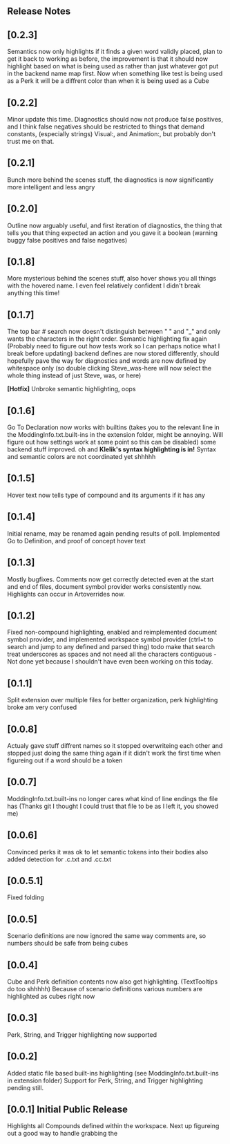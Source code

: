 ## Release Notes

## [0.2.3]
Semantics now only highlights if it finds a given word validly placed, plan to get it back to working as before, the improvement is that it should now highlight based on what is being used as rather than just whatever got put in the backend name map first. Now when something like test is being used as a Perk it will be a diffrent color than when it is being used as a Cube

## [0.2.2]
Minor update this time. Diagnostics should now not produce false positives, and I think false negatives should be restricted to things that demand constants, (especially strings) Visual:, and Animation:, but probably don't trust me on that.

## [0.2.1]
Bunch more behind the scenes stuff, the diagnostics is now significantly more intelligent and less angry

## [0.2.0]
Outline now arguably useful, and first iteration of diagnostics, the thing that tells you that thing expected an action and you gave it a boolean (warning buggy false positives and false negatives)

## [0.1.8]
More mysterious behind the scenes stuff, also hover shows you all things with the hovered name. I even feel relatively confident I didn't break anything this time!

## [0.1.7]
The top bar # search now doesn't distinguish between " " and "_" and only wants the characters in the right order. Semantic highlighting fix again (Probably need to figure out how tests work so I can perhaps notice what I break before updating) backend defines are now stored differently, should hopefully pave the way for diagnostics and words are now defined by whitespace only (so double clicking Steve_was-here will now select the whole thing instead of just Steve, was, or here)

**[Hotfix]** Unbroke semantic highlighting, oops
## [0.1.6]
Go To Declaration now works with builtins (takes you to the relevant line in the ModdingInfo.txt.built-ins in the extension folder, might be annoying. Will figure out how settings work at some point so this can be disabled) some backend stuff improved. oh and **Klelik's syntax highlighting is in!** Syntax and semantic colors are not coordinated yet shhhhh

## [0.1.5]
Hover text now tells type of compound and its arguments if it has any

## [0.1.4]
Initial rename, may be renamed again pending results of poll. Implemented Go to Definition, and proof of concept hover text

## [0.1.3]
Mostly bugfixes. Comments now get correctly detected even at the start and end of files, document symbol provider works consistently now. Highlights can occur in Artoverrides now.

## [0.1.2]
Fixed non-compound highlighting, enabled and reimplemented document symbol provider, and implemented workspace symbol provider (ctrl+t to search and jump to any defined and parsed thing) todo make that search treat underscores as spaces and not need all the characters contiguous - Not done yet because I shouldn't have even been working on this today.

## [0.1.1]
Split extension over multiple files for better organization, perk highlighting broke am very confused

## [0.0.8]
Actualy gave stuff diffrent names so it stopped overwriteing each other and stopped just doing the same thing again if it didn't work the first time when figureing out if a word should be a token

## [0.0.7]
ModdingInfo.txt.built-ins no longer cares what kind of line endings the file has (Thanks git I thought I could trust that file to be as I left it, you showed me)

## [0.0.6]
Convinced perks it was ok to let semantic tokens into their bodies also added detection for .c.txt and .cc.txt

## [0.0.5.1]
Fixed folding
## [0.0.5]
Scenario definitions  are now ignored the same way comments are, so numbers should be safe from being cubes

## [0.0.4]
Cube and Perk definition contents now also get highlighting. (TextTooltips do too shhhhh)
Because of scenario definitions various numbers are highlighted as cubes right now 

## [0.0.3]
Perk, String, and Trigger highlighting now supported

## [0.0.2]
Added static file based built-ins highlighting (see ModdingInfo.txt.built-ins in extension folder)
Support for Perk, String, and Trigger highlighting pending still.

## [0.0.1] Initial Public Release
Highlights all Compounds defined within the workspace.
Next up figureing out a good way to handle grabbing the 